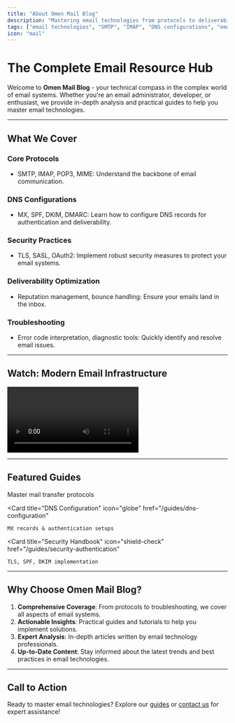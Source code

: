 ```yaml
---
title: "About Omen Mail Blog"
description: "Mastering email technologies from protocols to deliverability. Explore in-depth guides on SMTP, IMAP, DNS configurations, email security, and troubleshooting."
tags: ["email technologies", "SMTP", "IMAP", "DNS configurations", "email security", "deliverability"]
icon: "mail"
---
```


# The Complete Email Resource Hub

Welcome to **Omen Mail Blog** - your technical compass in the complex world of email systems. Whether you're an email administrator, developer, or enthusiast, we provide in-depth analysis and practical guides to help you master email technologies.

---

## What We Cover

### **Core Protocols**
- SMTP, IMAP, POP3, MIME: Understand the backbone of email communication.

### **DNS Configurations**
- MX, SPF, DKIM, DMARC: Learn how to configure DNS records for authentication and deliverability.

### **Security Practices**
- TLS, SASL, OAuth2: Implement robust security measures to protect your email systems.

### **Deliverability Optimization**
- Reputation management, bounce handling: Ensure your emails land in the inbox.

### **Troubleshooting**
- Error code interpretation, diagnostic tools: Quickly identify and resolve email issues.

---

## Watch: Modern Email Infrastructure

<Video
  src="/assets/videos/mail-server-architecture.mp4"
  title="Modern Email Infrastructure"
  className="w-full aspect-video rounded-lg"
/>

---

## Featured Guides

<CardGroup cols={3}>
  <Card
    title="SMTP Deep Dive"
    icon="server"
    href="/guides/email-protocols#smtp"
  >
    Master mail transfer protocols
  </Card>
  
  <Card
    title="DNS Configuration"
    icon="globe"
    href="/guides/dns-configuration"
  >
    MX records & authentication setups
  </Card>
  
  <Card
    title="Security Handbook"
    icon="shield-check"
    href="/guides/security-authentication"
  >
    TLS, SPF, DKIM implementation
  </Card>
</CardGroup>

---

## Why Choose Omen Mail Blog?

1. **Comprehensive Coverage**: From protocols to troubleshooting, we cover all aspects of email systems.
2. **Actionable Insights**: Practical guides and tutorials to help you implement solutions.
3. **Expert Analysis**: In-depth articles written by email technology professionals.
4. **Up-to-Date Content**: Stay informed about the latest trends and best practices in email technologies.

---

## Call to Action

Ready to master email technologies? Explore our [guides](https://yourdomain.com/guides) or [contact us](mailto:support@yourdomain.com) for expert assistance!